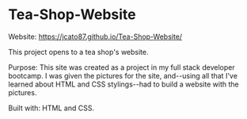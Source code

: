# Tea-Shop-Website

Website: https://jcato87.github.io/Tea-Shop-Website/

This project opens to a tea shop's website.

Purpose: This site was created as a project in my full stack developer bootcamp. I was given the pictures for the site, and--using all that I've learned about HTML and CSS stylings--had to build a website with the pictures.  

Built with: HTML and CSS.
